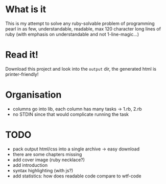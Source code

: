 What is it
==========
This is my attempt to solve any ruby-solvable problem of programming
pearl in as few, understandable, readable, max 120 character long lines
of ruby (with emphasis on understandable and not 1-line-magic...)

Read it!
========
Download this project and look into the `output` dir,
the generated html is printer-friendly!


Organisation
============
 - columns go into lib, each column has many tasks -> 1.rb, 2.rb
 - no STDIN since that would complicate running the task

TODO
====
 - pack output html/css into a single archive -> easy download
 - there are some chapters missing
 - add cover image (ruby necklace?)
 - add introduction
 - syntax highlighting (with js?)
 - add statistics: how does readable code compare to wtf-code